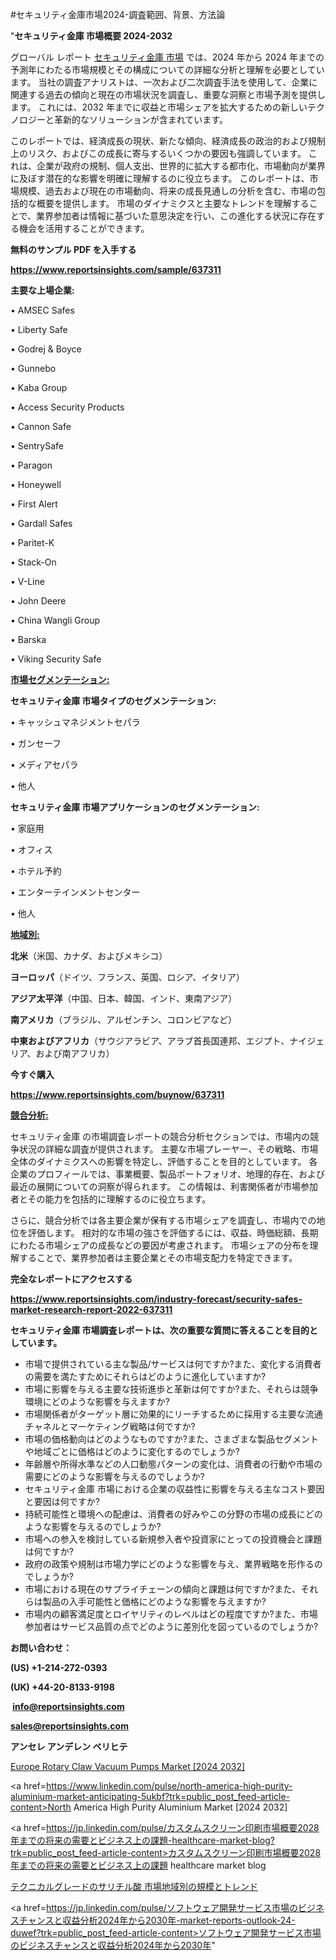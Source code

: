 #セキュリティ金庫市場2024-調査範囲、背景、方法論

"<strong>セキュリティ金庫 市場概要 2024-2032</strong>

グローバル レポート <a href=https://www.reportsinsights.com/sample/637311>セキュリティ金庫 市場</a> では、2024 年から 2024 年までの予測年にわたる市場規模とその構成についての詳細な分析と理解を必要としています。 当社の調査アナリストは、一次および二次調査手法を使用して、企業に関連する過去の傾向と現在の市場状況を調査し、重要な洞察と市場予測を提供します。 これには、2032 年までに収益と市場シェアを拡大​​するための新しいテクノロジーと革新的なソリューションが含まれています。

このレポートでは、経済成長の現状、新たな傾向、経済成長の政治的および規制上のリスク、およびこの成長に寄与するいくつかの要因も強調しています。 これは、企業が政府の規制、個人支出、世界的に拡大する都市化、市場動向が業界に及ぼす潜在的な影響を明確に理解するのに役立ちます。 このレポートは、市場規模、過去および現在の市場動向、将来の成長見通しの分析を含む、市場の包括的な概要を提供します。 市場のダイナミクスと主要なトレンドを理解することで、業界参加者は情報に基づいた意思決定を行い、この進化する状況に存在する機会を活用することができます。

<strong><b>無料のサンプル PDF を入手する</b></strong>

<a href=https://www.reportsinsights.com/sample/637311><strong><u>https://www.reportsinsights.com/sample/637311</u></strong></a>

<strong>主要な上場企業:</strong>

• AMSEC Safes

• Liberty Safe

• Godrej & Boyce

• Gunnebo

• Kaba Group

• Access Security Products

• Cannon Safe

• SentrySafe

• Paragon

• Honeywell

• First Alert

• Gardall Safes

• Paritet-K

• Stack-On

• V-Line

• John Deere

• China Wangli Group

• Barska

• Viking Security Safe

<strong><u>市場セグメンテーション</u></strong><strong><u>:</u></strong>

<strong>セキュリティ金庫 市場タイプのセグメンテーション:</strong>

• キャッシュマネジメントセパラ

• ガンセーフ

• メディアセパラ

• 他人

<strong>セキュリティ金庫 市場アプリケーションのセグメンテーション:</strong>

• 家庭用

• オフィス

• ホテル予約

• エンターテインメントセンター

• 他人

<strong><u>地域別</u></strong><strong><u>:</u></strong>

<strong>北米</strong>（米国、カナダ、およびメキシコ）

<strong>ヨーロッパ</strong>（ドイツ、フランス、英国、ロシア、イタリア）

<strong>アジア太平洋</strong>（中国、日本、韓国、インド、東南アジア）

<strong>南アメリカ</strong>（ブラジル、アルゼンチン、コロンビアなど）

<strong>中東およびアフリカ</strong>（サウジアラビア、アラブ首長国連邦、エジプト、ナイジェリア、および南アフリカ）

<strong>今すぐ購入</strong>

<a href=https://www.reportsinsights.com/buynow/637311><strong><u>https://www.reportsinsights.com/buynow/637311</u></strong></a>

<strong><u>競合分析:</u></strong>

セキュリティ金庫 の市場調査レポートの競合分析セクションでは、市場内の競争状況の詳細な調査が提供されます。 主要な市場プレーヤー、その戦略、市場全体のダイナミクスへの影響を特定し、評価することを目的としています。 各企業のプロフィールでは、事業概要、製品ポートフォリオ、地理的存在、および最近の展開についての洞察が得られます。 この情報は、利害関係者が市場参加者とその能力を包括的に理解するのに役立ちます。

さらに、競合分析では各主要企業が保有する市場シェアを調査し、市場内での地位を評価します。 相対的な市場の強さを評価するには、収益、時価総額、長期にわたる市場シェアの成長などの要因が考慮されます。 市場シェアの分布を理解することで、業界参加者は主要企業とその市場支配力を特定できます。

<strong>完全なレポートにアクセスする</strong>

<a href=https://www.reportsinsights.com/industry-forecast/security-safes-market-research-report-2022-637311><strong><u><b>https://www.reportsinsights.com/industry-forecast/security-safes-market-research-report-2022-637311</b></u></strong></a>

<strong><b>セキュリティ金庫 市場調査レポートは、次の重要な質問に答えることを目的としています。</b></strong>
<ul>
  <li>市場で提供されている主な製品/サービスは何ですか?また、変化する消費者の需要を満たすためにそれらはどのように進化していますか?</li>
  <li>市場に影響を与える主要な技術進歩と革新は何ですか?また、それらは競争環境にどのような影響を与えますか?</li>
  <li>市場関係者がターゲット層に効果的にリーチするために採用する主要な流通チャネルとマーケティング戦略は何ですか?</li>
  <li>市場の価格動向はどのようなものですか?また、さまざまな製品セグメントや地域ごとに価格はどのように変化するのでしょうか?</li>
  <li>年齢層や所得水準などの人口動態パターンの変化は、消費者の行動や市場の需要にどのような影響を与えるのでしょうか?</li>
  <li>セキュリティ金庫 市場における企業の収益性に影響を与える主なコスト要因と要因は何ですか?</li>
  <li>持続可能性と環境への配慮は、消費者の好みやこの分野の市場の成長にどのような影響を与えるのでしょうか?</li>
  <li>市場への参入を検討している新規参入者や投資家にとっての投資機会と課題は何ですか?</li>
  <li>政府の政策や規制は市場力学にどのような影響を与え、業界戦略を形作るのでしょうか?</li>
  <li>市場における現在のサプライチェーンの傾向と課題は何ですか?また、それらは製品の入手可能性と価格にどのような影響を与えますか?</li>
  <li>市場内の顧客満足度とロイヤリティのレベルはどの程度ですか?また、市場参加者はサービス品質の点でどのように差別化を図っているのでしょうか?</li>
</ul>
<strong>お問い合わせ：</strong>

<strong>(US) +1-214-272-0393</strong>

<strong>(UK) +44-20-8133-9198</strong>

<strong> </strong><a href=info@reportsinsights.com><strong><u>info@reportsinsights.com</u></strong></a>

<a href=sales@reportsinsights.com><strong><u>sales@reportsinsights.com</u></strong></a>

<strong>アンセレ アンデレン ベリヒテ</strong>

<a href=https://www.linkedin.com/pulse/europe-rotary-claw-vacuum-pumps-market-cagr-2zkoe/>Europe Rotary Claw Vacuum Pumps Market [2024 2032]</a>

<a href=https://www.linkedin.com/pulse/north-america-high-purity-aluminium-market-anticipating-5ukbf?trk=public_post_feed-article-content>North America High Purity Aluminium Market [2024 2032]</a>

<a href=https://jp.linkedin.com/pulse/カスタムスクリーン印刷市場概要2028年までの将来の需要とビジネス上の課題-healthcare-market-blog?trk=public_post_feed-article-content>カスタムスクリーン印刷市場概要2028年までの将来の需要とビジネス上の課題 healthcare market blog</a>

<a href=https://www.linkedin.com/pulse/テクニカルグレードのサリチル酸-市場地域別の規模とトレンド-reports-insights-expert/>テクニカルグレードのサリチル酸 市場地域別の規模とトレンド</a>

<a href=https://jp.linkedin.com/pulse/ソフトウェア開発サービス市場のビジネスチャンスと収益分析2024年から2030年-market-reports-outlook-24-duwef?trk=public_post_feed-article-content>ソフトウェア開発サービス市場のビジネスチャンスと収益分析2024年から2030年</a>"
